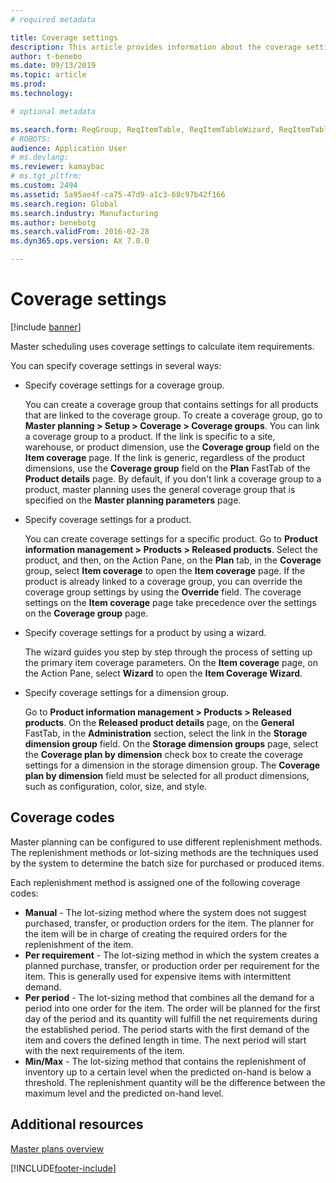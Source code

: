 ```yaml
---
# required metadata

title: Coverage settings
description: This article provides information about the coverage settings that master scheduling uses to calculate item requirements.
author: t-benebo
ms.date: 09/13/2019
ms.topic: article
ms.prod: 
ms.technology: 

# optional metadata

ms.search.form: ReqGroup, ReqItemTable, ReqItemTableWizard, ReqItemTableSetup
# ROBOTS: 
audience: Application User
# ms.devlang: 
ms.reviewer: kamaybac
# ms.tgt_pltfrm: 
ms.custom: 2494
ms.assetid: 5a95ae4f-ca75-47d9-a1c3-68c97b42f166
ms.search.region: Global
ms.search.industry: Manufacturing
ms.author: benebotg
ms.search.validFrom: 2016-02-28
ms.dyn365.ops.version: AX 7.0.0

---
```


# Coverage settings

[!include [banner](../includes/banner.md)]

Master scheduling uses coverage settings to calculate item requirements.

You can specify coverage settings in several ways:

- Specify coverage settings for a coverage group.

    You can create a coverage group that contains settings for all products that are linked to the coverage group. To create a coverage group, go to **Master planning &gt; Setup &gt; Coverage &gt; Coverage groups**. You can link a coverage group to a product. If the link is specific to a site, warehouse, or product dimension, use the **Coverage group** field on the **Item coverage** page. If the link is generic, regardless of the product dimensions, use the **Coverage group** field on the **Plan** FastTab of the **Product details** page. By default, if you don't link a coverage group to a product, master planning uses the general coverage group that is specified on the **Master planning parameters** page.

- Specify coverage settings for a product.

    You can create coverage settings for a specific product. Go to **Product information management &gt; Products &gt; Released products**. Select the product, and then, on the Action Pane, on the **Plan** tab, in the **Coverage** group, select **Item coverage** to open the **Item coverage** page. If the product is already linked to a coverage group, you can override the coverage group settings by using the **Override** field. The coverage settings on the **Item coverage** page take precedence over the settings on the **Coverage group** page.

- Specify coverage settings for a product by using a wizard.

    The wizard guides you step by step through the process of setting up the primary item coverage parameters. On the **Item coverage** page, on the Action Pane, select **Wizard** to open the **Item Coverage Wizard**.

- Specify coverage settings for a dimension group.

    Go to **Product information management &gt; Products &gt; Released products**. On the **Released product details** page, on the **General** FastTab, in the **Administration** section, select the link in the **Storage dimension group** field. On the **Storage dimension groups** page, select the **Coverage plan by dimension** check box to create the coverage settings for a dimension in the storage dimension group. The **Coverage plan by dimension** field must be selected for all product dimensions, such as configuration, color, size, and style.


## Coverage codes

Master planning can be configured to use different replenishment methods. The replenishment methods or lot-sizing methods are the techniques used by the system to determine the batch size for purchased or produced items. 

Each replenishment method is assigned one of the following coverage codes:

- **Manual** - The lot-sizing method where the system does not suggest purchased, transfer, or production orders for the item. The planner for the item will be in charge of creating the required orders for the replenishment of the item.
- **Per requirement** - The lot-sizing method in which the system creates a planned purchase, transfer, or production order per requirement for the item. This is generally used for expensive items with intermittent demand.  
- **Per period** - The lot-sizing method that combines all the demand for a period into one order for the item. The order will be planned for the first day of the period and its quantity will fulfill the net requirements during the established period. The period starts with the first demand of the item and covers the defined length in time. The next period will start with the next requirements of the item.
- **Min/Max** - The lot-sizing method that contains the replenishment of inventory up to a certain level when the predicted on-hand is below a threshold. The replenishment quantity will be the difference between the maximum level and the predicted on-hand level.


## Additional resources

[Master plans overview](master-plans.md)


[!INCLUDE[footer-include](../../includes/footer-banner.md)]